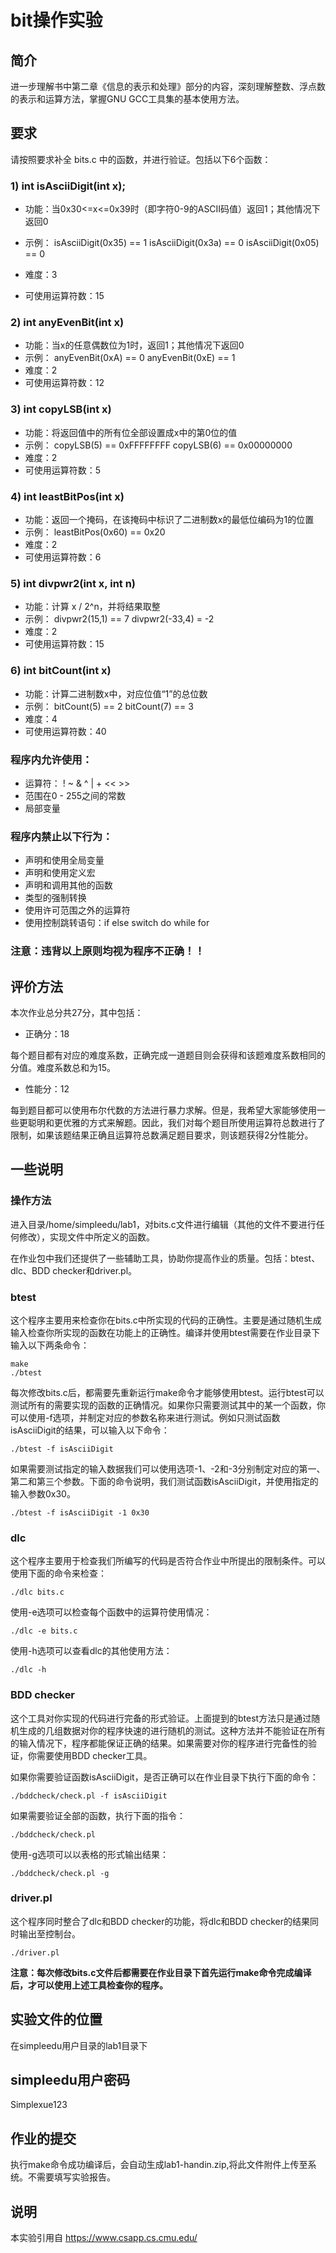 # bit操作实验

## 简介
进一步理解书中第二章《信息的表示和处理》部分的内容，深刻理解整数、浮点数的表示和运算方法，掌握GNU GCC工具集的基本使用方法。

## 要求
请按照要求补全 bits.c 中的函数，并进行验证。包括以下6个函数：

### 1)   int isAsciiDigit(int x);
- 功能：当0x30<=x<=0x39时（即字符0-9的ASCII码值）返回1；其他情况下返回0
- 示例：
		isAsciiDigit(0x35) == 1
		isAsciiDigit(0x3a) == 0
		isAsciiDigit(0x05) == 0

- 难度：3
- 可使用运算符数：15

### 2) int anyEvenBit(int x)
- 功能：当x的任意偶数位为1时，返回1；其他情况下返回0
- 示例：
		anyEvenBit(0xA) == 0
		anyEvenBit(0xE) == 1
- 难度：2
- 可使用运算符数：12

### 3) int copyLSB(int x)
- 功能：将返回值中的所有位全部设置成x中的第0位的值
- 示例：
		copyLSB(5) == 0xFFFFFFFF
		copyLSB(6) == 0x00000000
- 难度：2
- 可使用运算符数：5

### 4) int leastBitPos(int x)
- 功能：返回⼀个掩码，在该掩码中标识了⼆进制数x的最低位编码为1的位置
- 示例：
		leastBitPos(0x60) == 0x20
- 难度：2
- 可使用运算符数：6

### 5) int divpwr2(int x, int n)
- 功能：计算 x / 2^n，并将结果取整
- 示例：
		divpwr2(15,1) == 7
		divpwr2(-33,4) = -2
- 难度：2
- 可使用运算符数：15

### 6) int bitCount(int x)
- 功能：计算二进制数x中，对应位值“1”的总位数
- 示例：
		bitCount(5) == 2
		bitCount(7) == 3
- 难度：4
- 可使用运算符数：40

### 程序内允许使用：
- 运算符： ! ~ & ^ | + << >>
- 范围在0 - 255之间的常数
- 局部变量

### 程序内禁止以下行为：
- 声明和使用全局变量
- 声明和使用定义宏
- 声明和调用其他的函数
- 类型的强制转换
- 使用许可范围之外的运算符
- 使用控制跳转语句：if else switch do while for

### 注意：违背以上原则均视为程序不正确！！

## 评价方法

本次作业总分共27分，其中包括：

* 正确分：18

每个题目都有对应的难度系数，正确完成一道题目则会获得和该题难度系数相同的分值。难度系数总和为15。

* 性能分：12

每到题目都可以使用布尔代数的方法进行暴力求解。但是，我希望大家能够使用一些更聪明和更优雅的方式来解题。因此，我们对每个题目所使用运算符总数进行了限制，如果该题结果正确且运算符总数满足题目要求，则该题获得2分性能分。


## 一些说明

### 操作方法

进入目录/home/simpleedu/lab1，对bits.c文件进行编辑（其他的文件不要进行任何修改），实现文件中所定义的函数。

在作业包中我们还提供了一些辅助工具，协助你提高作业的质量。包括：btest、dlc、BDD checker和driver.pl。

### btest

这个程序主要用来检查你在bits.c中所实现的代码的正确性。主要是通过随机生成输入检查你所实现的函数在功能上的正确性。编译并使用btest需要在作业目录下输入以下两条命令：
```
make
./btest
```
每次修改bits.c后，都需要先重新运行make命令才能够使用btest。运行btest可以测试所有的需要实现的函数的正确情况。如果你只需要测试其中的某一个函数，你可以使用-f选项，并制定对应的参数名称来进行测试。例如只测试函数isAsciiDigit的结果，可以输入以下命令：
```
./btest -f isAsciiDigit
```
如果需要测试指定的输入数据我们可以使用选项-1、-2和-3分别制定对应的第一、第二和第三个参数。下面的命令说明，我们测试函数isAsciiDigit，并使用指定的输入参数0x30。
```
./btest -f isAsciiDigit -1 0x30
```
### dlc

这个程序主要用于检查我们所编写的代码是否符合作业中所提出的限制条件。可以使用下面的命令来检查：
```
./dlc bits.c
```
使用-e选项可以检查每个函数中的运算符使用情况：
```
./dlc -e bits.c
```
使用-h选项可以查看dlc的其他使用方法：
```
./dlc -h
```
### BDD checker

这个工具对你实现的代码进行完备的形式验证。上面提到的btest方法只是通过随机生成的几组数据对你的程序快速的进行随机的测试。这种方法并不能验证在所有的输入情况下，程序都能保证正确的结果。如果需要对你的程序进行完备性的验证，你需要使用BDD checker工具。

如果你需要验证函数isAsciiDigit，是否正确可以在作业目录下执行下面的命令：

```
./bddcheck/check.pl -f isAsciiDigit
```
如果需要验证全部的函数，执行下面的指令：
```
./bddcheck/check.pl
```
使用-g选项可以以表格的形式输出结果：
```
./bddcheck/check.pl -g
```
### driver.pl

这个程序同时整合了dlc和BDD checker的功能，将dlc和BDD checker的结果同时输出至控制台。
```
./driver.pl
```
**注意：每次修改bits.c文件后都需要在作业目录下首先运行make命令完成编译后，才可以使用上述工具检查你的程序。**

## 实验文件的位置
在simpleedu用户目录的lab1目录下

## simpleedu用户密码
Simplexue123


## 作业的提交

执行make命令成功编译后，会自动生成lab1-handin.zip,将此文件附件上传至系统。不需要填写实验报告。

## 说明

本实验引用自 https://www.csapp.cs.cmu.edu/
